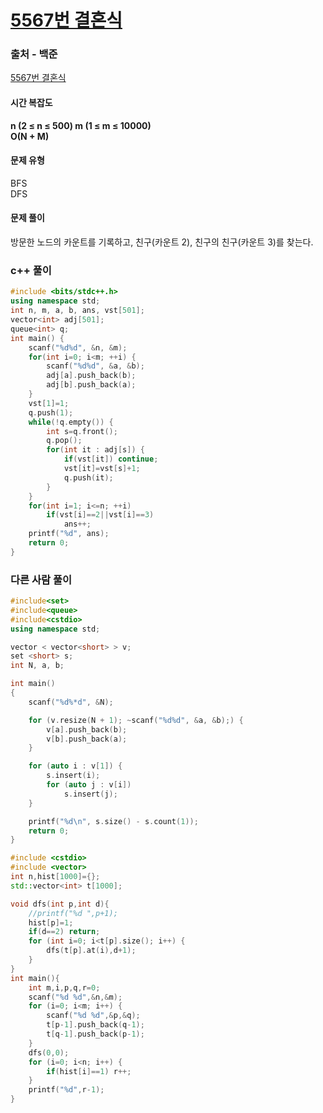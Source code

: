 # [5567번 결혼식](https://www.acmicpc.net/problem/5567)

### 출처 - 백준
[5567번 결혼식](https://www.acmicpc.net/problem/5567)

#### 시간 복잡도
**n (2 ≤ n ≤ 500) m (1 ≤ m ≤ 10000)**  
**O(N + M)**

#### 문제 유형
BFS  
DFS

#### 문제 풀이
방문한 노드의 카운트를 기록하고, 친구(카운트 2), 친구의 친구(카운트 3)를 찾는다.

### c++ 풀이
```c++
#include <bits/stdc++.h>
using namespace std;
int n, m, a, b, ans, vst[501];
vector<int> adj[501];
queue<int> q;
int main() {
    scanf("%d%d", &n, &m);
    for(int i=0; i<m; ++i) {
        scanf("%d%d", &a, &b);
        adj[a].push_back(b);
        adj[b].push_back(a);
    }
    vst[1]=1;
    q.push(1);
    while(!q.empty()) {
        int s=q.front();
        q.pop();
        for(int it : adj[s]) {
            if(vst[it]) continue;
            vst[it]=vst[s]+1;
            q.push(it);
        }
    }
    for(int i=1; i<=n; ++i)
        if(vst[i]==2||vst[i]==3)
            ans++;
    printf("%d", ans);
    return 0;
}
```

### 다른 사람 풀이
```c++
#include<set>
#include<queue>
#include<cstdio>
using namespace std;

vector < vector<short> > v;
set <short> s;
int N, a, b;

int main()
{
    scanf("%d%*d", &N);

    for (v.resize(N + 1); ~scanf("%d%d", &a, &b);) {
        v[a].push_back(b);
        v[b].push_back(a);
    }

    for (auto i : v[1]) {
        s.insert(i);
        for (auto j : v[i])
            s.insert(j);
    }

    printf("%d\n", s.size() - s.count(1));
    return 0;
}
```

```c++
#include <cstdio>
#include <vector>
int n,hist[1000]={};
std::vector<int> t[1000];

void dfs(int p,int d){
    //printf("%d ",p+1);
    hist[p]=1;
    if(d==2) return;
    for (int i=0; i<t[p].size(); i++) {
        dfs(t[p].at(i),d+1);
    }
}
int main(){
    int m,i,p,q,r=0;
    scanf("%d %d",&n,&m);
    for (i=0; i<m; i++) {
        scanf("%d %d",&p,&q);
        t[p-1].push_back(q-1);
        t[q-1].push_back(p-1);
    }
    dfs(0,0);
    for (i=0; i<n; i++) {
        if(hist[i]==1) r++;
    }
    printf("%d",r-1);
}
```